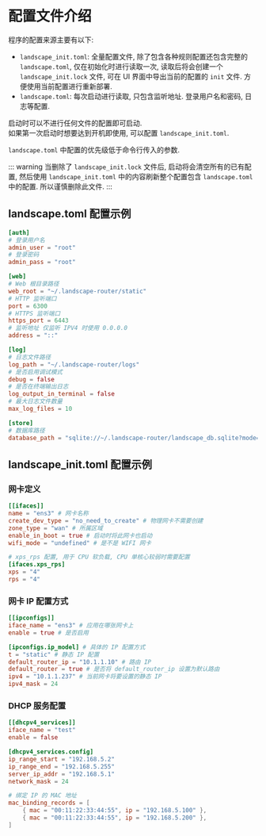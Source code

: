 # 配置文件介绍

程序的配置来源主要有以下:
* `landscape_init.toml`: 全量配置文件, 除了包含各种规则配置还包含完整的 `landscape.toml`, 仅在初始化时进行读取一次, 
    读取后将会创建一个 `landscape_init.lock` 文件, 可在 UI 界面中导出当前的配置的 `init` 文件. 方便使用当前配置进行重新部署.
* `landscape.toml`: 每次启动进行读取, 只包含监听地址. 登录用户名和密码, 日志等配置.

启动时可以不进行任何文件的配置即可启动.   
如果第一次启动时想要达到开机即使用, 可以配置 `landscape_init.toml`.

`landscape.toml` 中配置的优先级低于命令行传入的参数.

::: warning
当删除了 `landscape_init.lock` 文件后, 启动将会清空所有的已有配置, 然后使用 `landscape_init.toml` 中的内容刷新整个配置包含 `landscape.toml` 中的配置.
所以谨慎删除此文件.
:::

## landscape.toml 配置示例
```toml
[auth]
# 登录用户名
admin_user = "root"
# 登录密码
admin_pass = "root"

[web]
# Web 根目录路径
web_root = "~/.landscape-router/static"
# HTTP 监听端口
port = 6300
# HTTPS 监听端口
https_port = 6443
# 监听地址 仅监听 IPV4 时使用 0.0.0.0
address = "::"

[log]
# 日志文件路径
log_path = "~/.landscape-router/logs"
# 是否启用调试模式
debug = false
# 是否在终端输出日志
log_output_in_terminal = false
# 最大日志文件数量
max_log_files = 10

[store]
# 数据库路径
database_path = "sqlite://~/.landscape-router/landscape_db.sqlite?mode=rwc"

```
## landscape_init.toml 配置示例
### 网卡定义
```toml
[[ifaces]]
name = "ens3" # 网卡名称
create_dev_type = "no_need_to_create" # 物理网卡不需要创建
zone_type = "wan" # 所属区域
enable_in_boot = true # 启动时将此网卡也启动
wifi_mode = "undefined" # 是不是 WIFI 网卡

# xps_rps 配置, 用于 CPU 软负载, CPU 单核心较弱时需要配置
[ifaces.xps_rps]
xps = "4"
rps = "4"
```

### 网卡 IP 配置方式
```toml
[[ipconfigs]]
iface_name = "ens3" # 应用在哪张网卡上
enable = true # 是否启用

[ipconfigs.ip_model] # 具体的 IP 配置方式
t = "static" # 静态 IP 配置
default_router_ip = "10.1.1.10" # 路由 IP
default_router = true # 是否将 default_router_ip 设置为默认路由
ipv4 = "10.1.1.237" # 当前网卡将要设置的静态 IP
ipv4_mask = 24
```

### DHCP 服务配置
```toml
[[dhcpv4_services]]
iface_name = "test"
enable = false

[dhcpv4_services.config]
ip_range_start = "192.168.5.2"
ip_range_end = "192.168.5.255"
server_ip_addr = "192.168.5.1"
network_mask = 24

# 绑定 IP 的 MAC 地址
mac_binding_records = [
    { mac = "00:11:22:33:44:55", ip = "192.168.5.100" },
    { mac = "00:11:22:33:44:55", ip = "192.168.5.200" },
]
```

